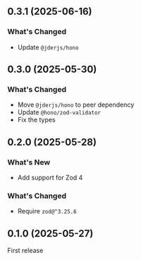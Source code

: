 ## 0.3.1 (2025-06-16)

### What's Changed

- Update `@jderjs/hono`

## 0.3.0 (2025-05-30)

### What's Changed

- Move `@jderjs/hono` to peer dependency
- Update `@hono/zod-validator`
- Fix the types

## 0.2.0 (2025-05-28)

### What's New

- Add support for Zod 4

### What's Changed

- Require `zod@^3.25.6`

## 0.1.0 (2025-05-27)

First release
